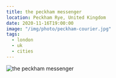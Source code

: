 ```yaml
---
title: the peckham messenger
location: Peckham Rye, United Kingdom
date: 2020-11-16T19:00:00
image: "/img/photo/peckham-courier.jpg"
tags:
  - london
  - uk
  - cities
---
```


![the peckham messenger](/img/photo/peckham-courier.jpg)
